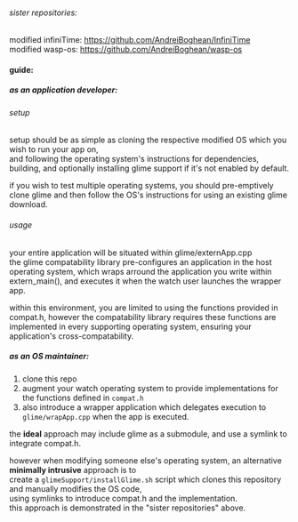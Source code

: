 ###### sister repositories:
modified infiniTime: https://github.com/AndreiBoghean/InfiniTime  
modified wasp-os: https://github.com/AndreiBoghean/wasp-os

#### guide:

##### as an application developer:
###### setup
setup should be as simple as cloning the respective modified OS which you wish to run your app on,  
and following the operating system's instructions for dependencies, building, and optionally installing glime support if it's not enabled by default.

if you wish to test multiple operating systems, you should pre-emptively clone glime and then follow the OS's instructions for using an existing glime download.

<!--
1. clone this repo
2. clone the respective modified OS which you wish to run your app on.
3. follow the operating system's instructions for dependencies, building, and optionally installing glime support if it's not enabled by default.
-->

###### usage
your entire application will be situated within glime/externApp.cpp  
the glime compatability library pre-configures an application in the host operating system, which wraps arround the application you write
within extern_main(), and executes it when the watch user launches the wrapper app.

within this environment, you are limited to using the functions provided in compat.h, however the compatability library requires these functions
are implemented in every supporting operating system, ensuring your application's cross-compatability.

##### as an OS maintainer:
1. clone this repo
2. augment your watch operating system to provide implementations for the functions defined in `compat.h`
3. also introduce a wrapper application which delegates execution to `glime/wrapApp.cpp` when the app is executed.

the **ideal** approach may include glime as a submodule, and use a symlink to integrate compat.h.

however when modifying someone else's operating system, an alternative **minimally intrusive** approach is to  
create a `glimeSupport/installGlime.sh` script which clones this repository and manually modifies the OS code,  
using symlinks to introduce compat.h and the implementation.  
this approach is demonstrated in the "sister repositories" above.

